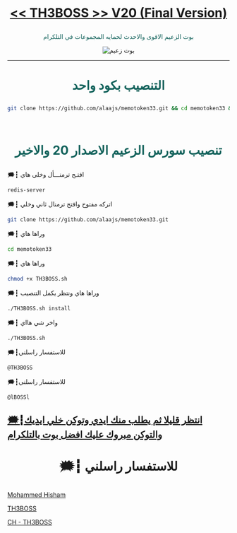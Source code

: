 # <p align="center" style="color:#cb3349" > [<< TH3BOSS >> V20 (Final Version)](https://telegram.me/llDEV1ll)

 <p align="center" style="color: #14635c;" > بوت الزعيم الاقوى والاحدث لحمايه المجموعات في التلكرام
<p align="center"><img src="زعيم.jpg" alt="بوت زعيم" title="بوت زعيم">

***

# <p align="center" style="color: #14635c;" > التنصيب بكود واحد
```sh
git clone https://github.com/alaajs/memotoken33.git && cd memotoken33 && chmod +x TH3BOSS.sh && ./TH3BOSS.sh install && ./TH3BOSS.sh
```


<br>

# <p align="center" style="color: #14635c;" >  تنصيب سورس الزعيم الاصدار 20 والاخير

🗯┇  افتـح ترمنـــأل وخلي هاي
```sh
redis-server
```
🗯┇  اتركه مفتوح وافتح ترمنال ثاني وخلي
```sh
git clone https://github.com/alaajs/memotoken33.git
```
🗯┇  وراها هاي
```sh
cd memotoken33
```
🗯┇  وراها هاي 
```sh
chmod +x TH3BOSS.sh
```
🗯┇  وراها هاي ونتظر يكمل التنصيب 
```sh
./TH3BOSS.sh install
```
🗯┇  واخر شي هااي 
```sh
./TH3BOSS.sh
```
🗯┇للاستفسار راسلني 
```sh
@TH3BOSS
```
🗯┇للاستفسار راسلني 
```sh
@lBOSSl
```
##  [🗯┇انتظر قليلا ثم يطلب منك ايدي وتوكن خلي ايديك والتوكن مبروك عليك افضل بوت بالتلكرام](https://telegram.me/llDEV1ll)
# <p align="center"> 🗯┇  للاستفسار راسلني 

  [Mohammed Hisham](https://telegram.me/TH3BOSS) <br>
  
  [TH3BOSS](https://telegram.me/LBOSSL) <br>
  
  [CH - TH3BOSS](https://telegram.me/LLDEV1LL) 
